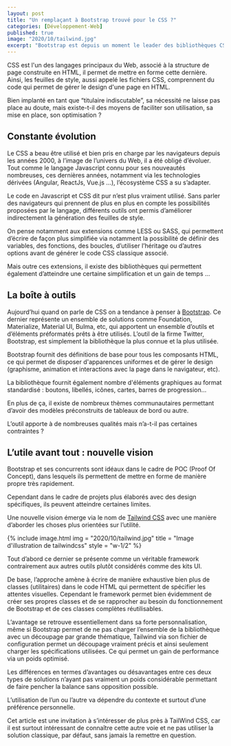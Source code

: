 ```yaml
---
layout: post
title: "Un remplaçant à Bootstrap trouvé pour le CSS ?"
categories: [Développement-Web]
published: true
image: "2020/10/tailwind.jpg"
excerpt: "Bootstrap est depuis un moment le leader des bibliothèques CSS. As-tu déjà entendu parlé de Tailwind ? Une nouvelle façon d'appréhender le design."
---
```


CSS est l'un des langages principaux du Web, associé à la structure de page construite en HTML, il permet de mettre en forme cette dernière. Ainsi, les feuilles de style, aussi appelé les fichiers CSS, comprennent du code qui permet de gérer le design d'une page en HTML.

Bien implanté en tant que “titulaire indiscutable”, sa nécessité ne laisse pas place au doute, mais existe-t-il des moyens de faciliter son utilisation, sa mise en place, son optimisation ?

## Constante évolution 

Le CSS a beau être utilisé et bien pris en charge par les navigateurs depuis les années 2000, à l’image de l’univers du Web, il a été obligé d’évoluer. 
Tout comme le langage Javascript connu pour ses nouveautés nombreuses, ces dernières années, notamment via les technologies dérivées (Angular, ReactJs, Vue.js …), l’écosystème CSS a su s’adapter. 

Le code en Javascript et CSS dit pur n’est plus vraiment utilisé. Sans parler des navigateurs qui prennent de plus en plus en compte les possibilités proposées par le langage, différents outils ont permis d’améliorer indirectement la génération des feuilles de style. 

On pense notamment aux extensions comme LESS ou SASS, qui permettent d’écrire de façon plus simplifiée via notamment la possibilité de définir des variables, des fonctions, des boucles, d’utiliser l’héritage ou d’autres options avant de générer le code CSS classique associé. 

Mais outre ces extensions, il existe des bibliothèques qui permettent également d’atteindre une certaine simplification et un gain de temps ... 

## La boîte à outils

Aujourd’hui quand on parle de CSS on a tendance à penser à [Bootstrap](https://getbootstrap.com/). Ce dernier représente un ensemble de solutions comme Foundation, Materialize, Material UI, Bulma, etc, qui apportent un ensemble d’outils et d’éléments préformatés prêts à être utilisés. L’outil de la firme Twitter, Bootstrap, est simplement la bibliothèque la plus connue et la plus utilisée. 

Bootstrap fournit des définitions de base pour tous les composants HTML, ce qui permet de disposer d'apparences uniformes et de gérer le design (graphisme, animation et interactions avec la page dans le navigateur, etc).

La bibliothèque fournit également nombre d'éléments graphiques au format standardisé : boutons, libellés, icônes, cartes, barres de progression…

En plus de ça, il existe de nombreux thèmes communautaires permettant d’avoir des modèles préconstruits de tableaux de bord ou autre. 

L’outil apporte à de nombreuses qualités mais n’a-t-il pas certaines contraintes ? 

## L’utile avant tout : nouvelle vision 

Bootstrap et ses concurrents sont idéaux dans le cadre de POC (Proof Of Concept), dans lesquels ils permettent de mettre en forme de manière propre très rapidement. 

Cependant dans le cadre de projets plus élaborés avec des design spécifiques, ils peuvent atteindre certaines limites. 

Une nouvelle vision émerge via le nom de [Tailwind CSS](https://tailwindcss.com/) avec une manière d’aborder les choses plus orientées sur l’utilité. 

{% include image.html img = "2020/10/tailwind.jpg" title = "Image d'illustration de tailwindcss" style = "w-1/2" %}

Tout d’abord ce dernier se présente comme un véritable framework contrairement aux autres outils plutôt considérés comme des kits UI. 

De base, l’approche amène à écrire de manière exhaustive bien plus de classes (utilitaires) dans le code HTML qui permettent de spécifier les attentes visuelles. Cependant le framework permet bien évidemment de créer ses propres classes et de se rapprocher au besoin du fonctionnement de Bootstrap et de ces classes complètes réutilisables. 

L’avantage se retrouve essentiellement dans sa forte personnalisation, même si Bootstrap permet de ne pas charger l’ensemble de la bibliothèque avec un découpage par grande thématique, Tailwind via son fichier de configuration permet un découpage vraiment précis et ainsi seulement charger les spécifications utilisées. 
Ce qui permet un gain de performance via un poids optimisé. 

Les différences en termes d’avantages ou désavantages entre ces deux types de solutions n’ayant pas vraiment un poids considérable permettant de faire pencher la balance sans opposition possible. 

L’utilisation de l’un ou l’autre va dépendre du contexte et surtout d’une préférence personnelle. 

Cet article est une invitation à s’intéresser de plus près à TailWind CSS, car il est surtout intéressant de connaître cette autre voie et ne pas utiliser la solution classique, par défaut, sans jamais la remettre en question.  


